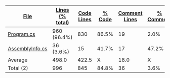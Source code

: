 
|[File](https://github.com/jojo2357/Music-Discord-Rich-Presence/tree/development/Statistics%2Fc%23%2FNameAscending.md%2F)|[Lines (% total)](https://github.com/jojo2357/Music-Discord-Rich-Presence/tree/development/Statistics%2Fc%23%2FLinesDescending.md%2F)|[Code Lines](https://github.com/jojo2357/Music-Discord-Rich-Presence/tree/development/Statistics%2Fc%23%2FCodeDescending.md%2F)|[% Code](https://github.com/jojo2357/Music-Discord-Rich-Presence/tree/development/Statistics%2Fc%23%2FProportionCodeDescending.md%2F)|[Comment Lines](https://github.com/jojo2357/Music-Discord-Rich-Presence/tree/development/Statistics%2Fc%23%2FCommentsDescending.md%2F)|[% Comment](https://github.com/jojo2357/Music-Discord-Rich-Presence/tree/development/Statistics%2Fc%23%2FProportionCommentsDescending.md%2F)|[Blank Lines](https://github.com/jojo2357/Music-Discord-Rich-Presence/tree/development/Statistics%2Fc%23%2FBlanksDescending.md%2F)|[% Blank](https://github.com/jojo2357/Music-Discord-Rich-Presence/tree/development/Statistics%2Fc%23%2FProportionBlanksAscending.md%2F)|
| --- | --- | --- | --- | --- | --- | --- | --- |
|[Program.cs](https://github.com/jojo2357/Music-Discord-Rich-Presence/tree/development/GroovyRP%2FProgram.cs)|960 (96.4%)|830|86.5%|19|2.0%|111|11.6%|
|[AssemblyInfo.cs](https://github.com/jojo2357/Music-Discord-Rich-Presence/tree/development/GroovyRP%2FProperties%2FAssemblyInfo.cs)|36 (3.6%)|15|41.7%|17|47.2%|4|11.1%|
|Average |498.0|422.5|X|18.0|X|57.5|X|
|Total (2)|996|845|84.8%|36| 3.6%|115|11.5%|